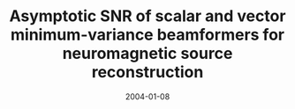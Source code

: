 ---
title: "Asymptotic SNR of scalar and vector minimum-variance beamformers for neuromagnetic source reconstruction"
collection: publications
permalink: /publication/2004_asymptotic-snr-of-scalar-and-vector-minimum-varian
date: 2004-01-08
year: 2004
venue: 'IEEE Transactions on Biomedical Engineering'
authors: 'Sekihara K, Nagarajan SS, Poeppel D, Marantz A'
number: '41'
citation: 'Sekihara K, Nagarajan SS, Poeppel D, Marantz A (2004). Asymptotic SNR of scalar and vector minimum-variance beamformers for neuromagnetic source reconstruction. IEEE Transactions on Biomedical Engineering.'
category: 'article'
---